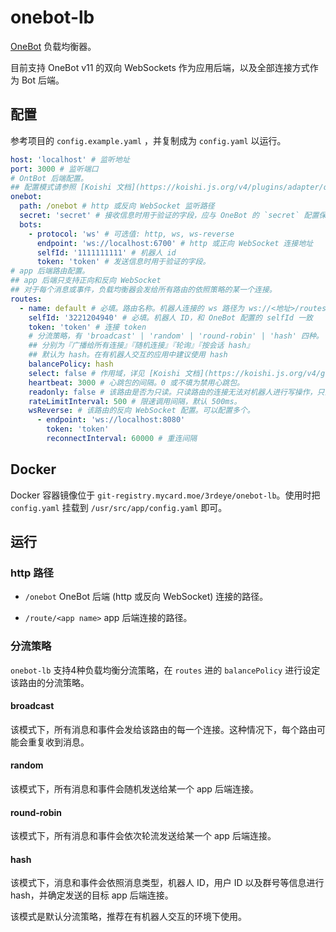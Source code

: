 # onebot-lb

[OneBot](https://onebot.dev/) 负载均衡器。

目前支持 OneBot v11 的双向 WebSockets 作为应用后端，以及全部连接方式作为 Bot 后端。

## 配置

参考项目的 `config.example.yaml` ，并复制成为 `config.yaml` 以运行。

```yaml
host: 'localhost' # 监听地址
port: 3000 # 监听端口
# OntBot 后端配置。
## 配置模式请参照 [Koishi 文档](https://koishi.js.org/v4/plugins/adapter/onebot.html#%E6%9C%BA%E5%99%A8%E4%BA%BA%E9%80%89%E9%A1%B9)
onebot:
  path: /onebot # http 或反向 WebSocket 监听路径
  secret: 'secret' # 接收信息时用于验证的字段，应与 OneBot 的 `secret` 配置保持一致。
  bots:
    - protocol: 'ws' # 可选值: http, ws, ws-reverse
      endpoint: 'ws://localhost:6700' # http 或正向 WebSocket 连接地址
      selfId: '1111111111' # 机器人 id
      token: 'token' # 发送信息时用于验证的字段。
# app 后端路由配置。
## app 后端只支持正向和反向 WebSocket
## 对于每个消息或事件，负载均衡器会发给所有路由的依照策略的某一个连接。
routes:
  - name: default # 必填。路由名称。机器人连接的 ws 路径为 ws://<地址>/routes/<name>
    selfId: '3221204940' # 必填。机器人 ID，和 OneBot 配置的 selfId 一致
    token: 'token' # 连接 token
    # 分流策略，有 'broadcast' | 'random' | 'round-robin' | 'hash' 四种。
    ## 分别为『广播给所有连接』『随机连接』『轮询』『按会话 hash』
    ## 默认为 hash。在有机器人交互的应用中建议使用 hash
    balancePolicy: hash
    select: false # 作用域，详见 [Koishi 文档](https://koishi.js.org/v4/guide/plugin/context.html#%E5%9C%A8%E9%85%8D%E7%BD%AE%E6%96%87%E4%BB%B6%E4%B8%AD%E4%BD%BF%E7%94%A8%E9%80%89%E6%8B%A9%E5%99%A8)
    heartbeat: 3000 # 心跳包的间隔。0 或不填为禁用心跳包。
    readonly: false # 该路由是否为只读。只读路由的连接无法对机器人进行写操作，只会得到模拟响应，但是可以进行 get 操作以及接收事件。
    rateLimitInterval: 500 # 限速调用间隔，默认 500ms。
    wsReverse: # 该路由的反向 WebSocket 配置。可以配置多个。
      - endpoint: 'ws://localhost:8080'
        token: 'token'
        reconnectInterval: 60000 # 重连间隔
```

## Docker

Docker 容器镜像位于 `git-registry.mycard.moe/3rdeye/onebot-lb`。使用时把 `config.yaml` 挂载到 `/usr/src/app/config.yaml` 即可。

## 运行

### http 路径

* `/onebot` OneBot 后端 (http 或反向 WebSocket) 连接的路径。

* `/route/<app name>` app 后端连接的路径。

### 分流策略

`onebot-lb` 支持4种负载均衡分流策略，在 `routes` 进的 `balancePolicy` 进行设定该路由的分流策略。

#### broadcast

该模式下，所有消息和事件会发给该路由的每一个连接。这种情况下，每个路由可能会重复收到消息。

#### random

该模式下，所有消息和事件会随机发送给某一个 app 后端连接。

#### round-robin

该模式下，所有消息和事件会依次轮流发送给某一个 app 后端连接。

#### hash

该模式下，消息和事件会依照消息类型，机器人 ID，用户 ID 以及群号等信息进行 hash，并确定发送的目标 app 后端连接。

该模式是默认分流策略，推荐在有机器人交互的环境下使用。